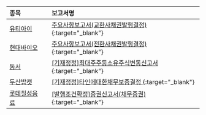 | **종목** |      |**보고서명** |
| :------- | :--- |:----------- |
| [유티아이](/179900/#dart) | | [주요사항보고서(교환사채권발행결정)](https://dart.fss.or.kr/dsaf001/main.do?rcpNo=20250924000446){:target="_blank"} |
| [현대바이오](/048410/#dart) | | [주요사항보고서(전환사채권발행결정)](https://dart.fss.or.kr/dsaf001/main.do?rcpNo=20250924000441){:target="_blank"} |
| [동서](/026960/#dart) | | [[기재정정]최대주주등소유주식변동신고서              ](https://dart.fss.or.kr/dsaf001/main.do?rcpNo=20250924800545){:target="_blank"} |
| [두산밥캣](/241560/#dart) | | [[기재정정]타인에대한채무보증결정              ](https://dart.fss.or.kr/dsaf001/main.do?rcpNo=20250924800536){:target="_blank"} |
| [롯데칠성음료](/005300/#dart) | | [[발행조건확정]증권신고서(채무증권)](https://dart.fss.or.kr/dsaf001/main.do?rcpNo=20250924000430){:target="_blank"} |